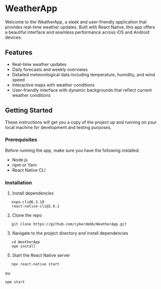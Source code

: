 # WeatherApp

Welcome to the WeatherApp, a sleek and user-friendly application that provides real-time weather updates. Built with React Native, this app offers a beautiful interface and seamless performance across iOS and Android devices.

## Features

- Real-time weather updates
- Daily forecasts and weekly overviews   
- Detailed meteorological data including temperature, humidity, and wind speed
- Interactive maps with weather conditions
- User-friendly interface with dynamic backgrounds that reflect current weather conditions

## Getting Started

These instructions will get you a copy of the project up and running on your local machine for development and testing purposes.

### Prerequisites

Before running the app, make sure you have the following installed:
- Node.js
- npm or Yarn
- React Native CLI

### Installation

1. Install dependencies
```
   expo-cli@6.3.10
   react-native-cli@2.0.1
```
2. Clone the repo
```
   git clone https://github.com/cyberdebb/WeatherApp.git
```
3. Navigate to the project directory and install dependencies
```
   cd WeatherApp
   npm install
```
5. Start the React Native server
```
   npx react-native start
```
ou 
```
npm start
```
